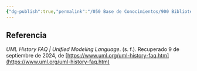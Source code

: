 ```yaml
---
{"dg-publish":true,"permalink":"/050 Base de Conocimientos/900 Biblioteca/Zk Lit (OMG, s.f.) UML History FAQ - Unified Modeling Language/","tags":["digitalGarden"]}
---
```


## Referencia
_UML History FAQ | Unified Modeling Language_. (s. f.). Recuperado 9 de septiembre de 2024, de [https://www.uml.org/uml-history-faq.htm](https://www.uml.org/uml-history-faq.htm)
